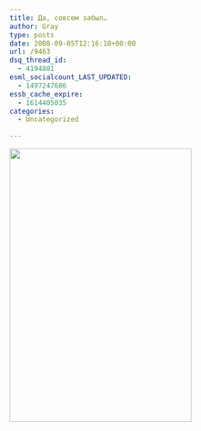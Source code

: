 ```yaml
---
title: Да, совсем забыл…
author: Gray
type: posts
date: 2008-09-05T12:16:10+00:00
url: /9463
dsq_thread_id:
  - 4194801
esml_socialcount_LAST_UPDATED:
  - 1497247686
essb_cache_expire:
  - 1614405035
categories:
  - Uncategorized

---
```








<img src="https://i2.wp.com/img-fotki.yandex.ru/get/28/gray7400.51/0_19b7d_90d2342c_L.jpg?resize=320%2C480" width="320" height="480" title="" alt="" border="0" data-recalc-dims="1" />